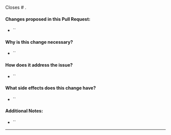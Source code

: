 Closes # .

#### Changes proposed in this Pull Request:
- ``
#### Why is this change necessary?
- ``
#### How does it address the issue?
- ``
#### What side effects does this change have?
- ``
#### Additional Notes:
- ``

-------------------
